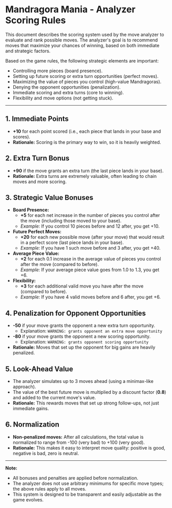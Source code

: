 # Mandragora Mania - Analyzer Scoring Rules

This document describes the scoring system used by the move analyzer to evaluate and rank possible moves. The analyzer's goal is to recommend moves that maximize your chances of winning, based on both immediate and strategic factors.

Based on the game rules, the following strategic elements are important:

- Controlling more pieces (board presence).
- Setting up future scoring or extra turn opportunities (perfect moves).
- Maximizing the value of pieces you control (high-value Mandragoras).
- Denying the opponent opportunities (penalization).
- Immediate scoring and extra turns (core to winning).
- Flexibility and move options (not getting stuck).

---

## 1. Immediate Points

- **+10** for each point scored (i.e., each piece that lands in your base and scores).
- **Rationale:** Scoring is the primary way to win, so it is heavily weighted.

## 2. Extra Turn Bonus

- **+90** if the move grants an extra turn (the last piece lands in your base).
- **Rationale:** Extra turns are extremely valuable, often leading to chain moves and more scoring.

## 3. Strategic Value Bonuses

- **Board Presence:**
  - **+5** for each net increase in the number of pieces you control after the move (including those moved to your base).
  - _Example:_ If you control 10 pieces before and 12 after, you get +10.
- **Future Perfect Moves:**
  - **+20** for each new possible move (after your move) that would result in a perfect score (last piece lands in your base).
  - _Example:_ If you have 1 such move before and 3 after, you get +40.
- **Average Piece Value:**
  - **+2** for each 0.1 increase in the average value of pieces you control after the move (compared to before).
  - _Example:_ If your average piece value goes from 1.0 to 1.3, you get +6.
- **Flexibility:**
  - **+3** for each additional valid move you have after the move (compared to before).
  - _Example:_ If you have 4 valid moves before and 6 after, you get +6.

## 4. Penalization for Opponent Opportunities

- **-50** if your move grants the opponent a new extra turn opportunity.
  - Explanation: `WARNING: grants opponent an extra move opportunity`
- **-80** if your move grants the opponent a new scoring opportunity.
  - Explanation: `WARNING: grants opponent scoring opportunity`
- **Rationale:** Moves that set up the opponent for big gains are heavily penalized.

## 5. Look-Ahead Value

- The analyzer simulates up to 3 moves ahead (using a minimax-like approach).
- The value of the best future move is multiplied by a discount factor (**0.8**) and added to the current move's value.
- **Rationale:** This rewards moves that set up strong follow-ups, not just immediate gains.

## 6. Normalization

- **Non-penalized moves:** After all calculations, the total value is normalized to range from -100 (very bad) to +100 (very good).
- **Rationale:** This makes it easy to interpret move quality: positive is good, negative is bad, zero is neutral.

---

**Note:**

- All bonuses and penalties are applied before normalization.
- The analyzer does not use arbitrary minimums for specific move types; the above rules apply to all moves.
- This system is designed to be transparent and easily adjustable as the game evolves.
